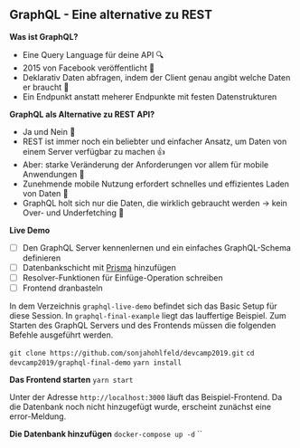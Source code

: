 ## GraphQL - Eine alternative zu REST

**Was ist GraphQL?**

- Eine Query Language für deine API 🔍
- 2015 von Facebook veröffentlicht :tada:
- Deklarativ Daten abfragen, indem der Client genau angibt welche Daten er braucht 📝
- Ein Endpunkt anstatt meherer Endpunkte mit festen Datenstrukturen

**GraphQL als Alternative zu REST API?**

- Ja und Nein 🤷‍
- REST ist immer noch ein beliebter und einfacher Ansatz, um Daten von einem Server verfügbar zu machen 👍
- Aber: starke Veränderung der Anforderungen vor allem für mobile Anwendungen 📱
- Zunehmende mobile Nutzung erfordert schnelles und effizientes Laden von Daten 🐎
- GraphQL holt sich nur die Daten, die wirklich gebraucht werden &rarr; kein Over- und Underfetching 🧘

**Live Demo**

- [ ] Den GraphQL Server kennenlernen und ein einfaches GraphQL-Schema definieren
- [ ] Datenbankschicht mit [Prisma](https://www.prisma.io/) hinzufügen
- [ ] Resolver-Funktionen für Einfüge-Operation schreiben
- [ ] Frontend dranbasteln

In dem Verzeichnis `graphql-live-demo` befindet sich das Basic Setup für diese Session. In `graphql-final-example` liegt das lauffertige Beispiel. Zum Starten des GraphQL Servers und des Frontends müssen die folgenden Befehle ausgeführt werden.

`git clone https://github.com/sonjahohlfeld/devcamp2019.git`
`cd devcamp2019/graphql-final-demo`
`yarn install`

**Das Frontend starten**
`yarn start`

Unter der Adresse `http://localhost:3000` läuft das Beispiel-Frontend. Da die Datenbank noch nicht hinzugefügt wurde, erscheint zunächst eine error-Meldung.

**Die Datenbank hinzufügen**
`docker-compose up -d`
``
